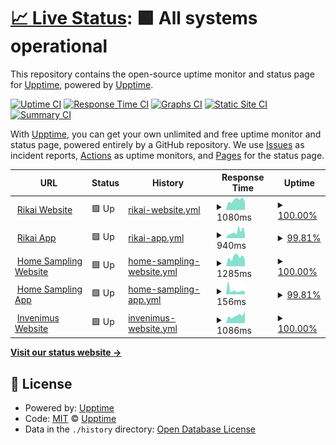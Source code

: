 # [📈 Live Status](https://status.rikai.dev): <!--live status--> **🟩 All systems operational**

This repository contains the open-source uptime monitor and status page for [Upptime](https://upptime.js.org), powered by [Upptime](https://github.com/upptime/upptime).

[![Uptime CI](https://github.com/rikaisolutions/status/workflows/Uptime%20CI/badge.svg)](https://github.com/rikaisolutions/status/actions?query=workflow%3A%22Uptime+CI%22)
[![Response Time CI](https://github.com/rikaisolutions/status/workflows/Response%20Time%20CI/badge.svg)](https://github.com/rikaisolutions/status/actions?query=workflow%3A%22Response+Time+CI%22)
[![Graphs CI](https://github.com/rikaisolutions/status/workflows/Graphs%20CI/badge.svg)](https://github.com/rikaisolutions/status/actions?query=workflow%3A%22Graphs+CI%22)
[![Static Site CI](https://github.com/rikaisolutions/status/workflows/Static%20Site%20CI/badge.svg)](https://github.com/rikaisolutions/status/actions?query=workflow%3A%22Static+Site+CI%22)
[![Summary CI](https://github.com/rikaisolutions/status/workflows/Summary%20CI/badge.svg)](https://github.com/rikaisolutions/status/actions?query=workflow%3A%22Summary+CI%22)

With [Upptime](https://upptime.js.org), you can get your own unlimited and free uptime monitor and status page, powered entirely by a GitHub repository. We use [Issues](https://github.com/upptime/upptime/issues) as incident reports, [Actions](https://github.com/rikaisolutions/status/actions) as uptime monitors, and [Pages](https://status.rikai.dev) for the status page.

<!--start: status pages-->
<!-- This summary is generated by Upptime (https://github.com/upptime/upptime) -->
<!-- Do not edit this manually, your changes will be overwritten -->
<!-- prettier-ignore -->
| URL | Status | History | Response Time | Uptime |
| --- | ------ | ------- | ------------- | ------ |
| <img alt="" src="https://icons.duckduckgo.com/ip3/www.rikai.ch.ico" height="13"> [Rikai Website](https://www.rikai.ch) | 🟩 Up | [rikai-website.yml](https://github.com/rikaisolutions/status/commits/HEAD/history/rikai-website.yml) | <details><summary><img alt="Response time graph" src="./graphs/rikai-website/response-time-week.png" height="20"> 1080ms</summary><br><a href="https://status.rikai.dev/history/rikai-website"><img alt="Response time 1444" src="https://img.shields.io/endpoint?url=https%3A%2F%2Fraw.githubusercontent.com%2Frikaisolutions%2Fstatus%2FHEAD%2Fapi%2Frikai-website%2Fresponse-time.json"></a><br><a href="https://status.rikai.dev/history/rikai-website"><img alt="24-hour response time 872" src="https://img.shields.io/endpoint?url=https%3A%2F%2Fraw.githubusercontent.com%2Frikaisolutions%2Fstatus%2FHEAD%2Fapi%2Frikai-website%2Fresponse-time-day.json"></a><br><a href="https://status.rikai.dev/history/rikai-website"><img alt="7-day response time 1080" src="https://img.shields.io/endpoint?url=https%3A%2F%2Fraw.githubusercontent.com%2Frikaisolutions%2Fstatus%2FHEAD%2Fapi%2Frikai-website%2Fresponse-time-week.json"></a><br><a href="https://status.rikai.dev/history/rikai-website"><img alt="30-day response time 1085" src="https://img.shields.io/endpoint?url=https%3A%2F%2Fraw.githubusercontent.com%2Frikaisolutions%2Fstatus%2FHEAD%2Fapi%2Frikai-website%2Fresponse-time-month.json"></a><br><a href="https://status.rikai.dev/history/rikai-website"><img alt="1-year response time 1237" src="https://img.shields.io/endpoint?url=https%3A%2F%2Fraw.githubusercontent.com%2Frikaisolutions%2Fstatus%2FHEAD%2Fapi%2Frikai-website%2Fresponse-time-year.json"></a></details> | <details><summary><a href="https://status.rikai.dev/history/rikai-website">100.00%</a></summary><a href="https://status.rikai.dev/history/rikai-website"><img alt="All-time uptime 99.88%" src="https://img.shields.io/endpoint?url=https%3A%2F%2Fraw.githubusercontent.com%2Frikaisolutions%2Fstatus%2FHEAD%2Fapi%2Frikai-website%2Fuptime.json"></a><br><a href="https://status.rikai.dev/history/rikai-website"><img alt="24-hour uptime 100.00%" src="https://img.shields.io/endpoint?url=https%3A%2F%2Fraw.githubusercontent.com%2Frikaisolutions%2Fstatus%2FHEAD%2Fapi%2Frikai-website%2Fuptime-day.json"></a><br><a href="https://status.rikai.dev/history/rikai-website"><img alt="7-day uptime 100.00%" src="https://img.shields.io/endpoint?url=https%3A%2F%2Fraw.githubusercontent.com%2Frikaisolutions%2Fstatus%2FHEAD%2Fapi%2Frikai-website%2Fuptime-week.json"></a><br><a href="https://status.rikai.dev/history/rikai-website"><img alt="30-day uptime 100.00%" src="https://img.shields.io/endpoint?url=https%3A%2F%2Fraw.githubusercontent.com%2Frikaisolutions%2Fstatus%2FHEAD%2Fapi%2Frikai-website%2Fuptime-month.json"></a><br><a href="https://status.rikai.dev/history/rikai-website"><img alt="1-year uptime 99.89%" src="https://img.shields.io/endpoint?url=https%3A%2F%2Fraw.githubusercontent.com%2Frikaisolutions%2Fstatus%2FHEAD%2Fapi%2Frikai-website%2Fuptime-year.json"></a></details>
| <img alt="" src="https://icons.duckduckgo.com/ip3/app.rikai.ch.ico" height="13"> [Rikai App](https://app.rikai.ch) | 🟩 Up | [rikai-app.yml](https://github.com/rikaisolutions/status/commits/HEAD/history/rikai-app.yml) | <details><summary><img alt="Response time graph" src="./graphs/rikai-app/response-time-week.png" height="20"> 940ms</summary><br><a href="https://status.rikai.dev/history/rikai-app"><img alt="Response time 887" src="https://img.shields.io/endpoint?url=https%3A%2F%2Fraw.githubusercontent.com%2Frikaisolutions%2Fstatus%2FHEAD%2Fapi%2Frikai-app%2Fresponse-time.json"></a><br><a href="https://status.rikai.dev/history/rikai-app"><img alt="24-hour response time 610" src="https://img.shields.io/endpoint?url=https%3A%2F%2Fraw.githubusercontent.com%2Frikaisolutions%2Fstatus%2FHEAD%2Fapi%2Frikai-app%2Fresponse-time-day.json"></a><br><a href="https://status.rikai.dev/history/rikai-app"><img alt="7-day response time 940" src="https://img.shields.io/endpoint?url=https%3A%2F%2Fraw.githubusercontent.com%2Frikaisolutions%2Fstatus%2FHEAD%2Fapi%2Frikai-app%2Fresponse-time-week.json"></a><br><a href="https://status.rikai.dev/history/rikai-app"><img alt="30-day response time 795" src="https://img.shields.io/endpoint?url=https%3A%2F%2Fraw.githubusercontent.com%2Frikaisolutions%2Fstatus%2FHEAD%2Fapi%2Frikai-app%2Fresponse-time-month.json"></a><br><a href="https://status.rikai.dev/history/rikai-app"><img alt="1-year response time 915" src="https://img.shields.io/endpoint?url=https%3A%2F%2Fraw.githubusercontent.com%2Frikaisolutions%2Fstatus%2FHEAD%2Fapi%2Frikai-app%2Fresponse-time-year.json"></a></details> | <details><summary><a href="https://status.rikai.dev/history/rikai-app">99.81%</a></summary><a href="https://status.rikai.dev/history/rikai-app"><img alt="All-time uptime 99.87%" src="https://img.shields.io/endpoint?url=https%3A%2F%2Fraw.githubusercontent.com%2Frikaisolutions%2Fstatus%2FHEAD%2Fapi%2Frikai-app%2Fuptime.json"></a><br><a href="https://status.rikai.dev/history/rikai-app"><img alt="24-hour uptime 100.00%" src="https://img.shields.io/endpoint?url=https%3A%2F%2Fraw.githubusercontent.com%2Frikaisolutions%2Fstatus%2FHEAD%2Fapi%2Frikai-app%2Fuptime-day.json"></a><br><a href="https://status.rikai.dev/history/rikai-app"><img alt="7-day uptime 99.81%" src="https://img.shields.io/endpoint?url=https%3A%2F%2Fraw.githubusercontent.com%2Frikaisolutions%2Fstatus%2FHEAD%2Fapi%2Frikai-app%2Fuptime-week.json"></a><br><a href="https://status.rikai.dev/history/rikai-app"><img alt="30-day uptime 99.96%" src="https://img.shields.io/endpoint?url=https%3A%2F%2Fraw.githubusercontent.com%2Frikaisolutions%2Fstatus%2FHEAD%2Fapi%2Frikai-app%2Fuptime-month.json"></a><br><a href="https://status.rikai.dev/history/rikai-app"><img alt="1-year uptime 99.86%" src="https://img.shields.io/endpoint?url=https%3A%2F%2Fraw.githubusercontent.com%2Frikaisolutions%2Fstatus%2FHEAD%2Fapi%2Frikai-app%2Fuptime-year.json"></a></details>
| <img alt="" src="https://icons.duckduckgo.com/ip3/www.homesampling.ch.ico" height="13"> [Home Sampling Website](https://www.homesampling.ch) | 🟩 Up | [home-sampling-website.yml](https://github.com/rikaisolutions/status/commits/HEAD/history/home-sampling-website.yml) | <details><summary><img alt="Response time graph" src="./graphs/home-sampling-website/response-time-week.png" height="20"> 1285ms</summary><br><a href="https://status.rikai.dev/history/home-sampling-website"><img alt="Response time 1285" src="https://img.shields.io/endpoint?url=https%3A%2F%2Fraw.githubusercontent.com%2Frikaisolutions%2Fstatus%2FHEAD%2Fapi%2Fhome-sampling-website%2Fresponse-time.json"></a><br><a href="https://status.rikai.dev/history/home-sampling-website"><img alt="24-hour response time 985" src="https://img.shields.io/endpoint?url=https%3A%2F%2Fraw.githubusercontent.com%2Frikaisolutions%2Fstatus%2FHEAD%2Fapi%2Fhome-sampling-website%2Fresponse-time-day.json"></a><br><a href="https://status.rikai.dev/history/home-sampling-website"><img alt="7-day response time 1285" src="https://img.shields.io/endpoint?url=https%3A%2F%2Fraw.githubusercontent.com%2Frikaisolutions%2Fstatus%2FHEAD%2Fapi%2Fhome-sampling-website%2Fresponse-time-week.json"></a><br><a href="https://status.rikai.dev/history/home-sampling-website"><img alt="30-day response time 1306" src="https://img.shields.io/endpoint?url=https%3A%2F%2Fraw.githubusercontent.com%2Frikaisolutions%2Fstatus%2FHEAD%2Fapi%2Fhome-sampling-website%2Fresponse-time-month.json"></a><br><a href="https://status.rikai.dev/history/home-sampling-website"><img alt="1-year response time 1296" src="https://img.shields.io/endpoint?url=https%3A%2F%2Fraw.githubusercontent.com%2Frikaisolutions%2Fstatus%2FHEAD%2Fapi%2Fhome-sampling-website%2Fresponse-time-year.json"></a></details> | <details><summary><a href="https://status.rikai.dev/history/home-sampling-website">100.00%</a></summary><a href="https://status.rikai.dev/history/home-sampling-website"><img alt="All-time uptime 99.96%" src="https://img.shields.io/endpoint?url=https%3A%2F%2Fraw.githubusercontent.com%2Frikaisolutions%2Fstatus%2FHEAD%2Fapi%2Fhome-sampling-website%2Fuptime.json"></a><br><a href="https://status.rikai.dev/history/home-sampling-website"><img alt="24-hour uptime 100.00%" src="https://img.shields.io/endpoint?url=https%3A%2F%2Fraw.githubusercontent.com%2Frikaisolutions%2Fstatus%2FHEAD%2Fapi%2Fhome-sampling-website%2Fuptime-day.json"></a><br><a href="https://status.rikai.dev/history/home-sampling-website"><img alt="7-day uptime 100.00%" src="https://img.shields.io/endpoint?url=https%3A%2F%2Fraw.githubusercontent.com%2Frikaisolutions%2Fstatus%2FHEAD%2Fapi%2Fhome-sampling-website%2Fuptime-week.json"></a><br><a href="https://status.rikai.dev/history/home-sampling-website"><img alt="30-day uptime 99.74%" src="https://img.shields.io/endpoint?url=https%3A%2F%2Fraw.githubusercontent.com%2Frikaisolutions%2Fstatus%2FHEAD%2Fapi%2Fhome-sampling-website%2Fuptime-month.json"></a><br><a href="https://status.rikai.dev/history/home-sampling-website"><img alt="1-year uptime 99.97%" src="https://img.shields.io/endpoint?url=https%3A%2F%2Fraw.githubusercontent.com%2Frikaisolutions%2Fstatus%2FHEAD%2Fapi%2Fhome-sampling-website%2Fuptime-year.json"></a></details>
| <img alt="" src="https://icons.duckduckgo.com/ip3/app.rikai.ch.ico" height="13"> [Home Sampling App](https://app.rikai.ch) | 🟩 Up | [home-sampling-app.yml](https://github.com/rikaisolutions/status/commits/HEAD/history/home-sampling-app.yml) | <details><summary><img alt="Response time graph" src="./graphs/home-sampling-app/response-time-week.png" height="20"> 156ms</summary><br><a href="https://status.rikai.dev/history/home-sampling-app"><img alt="Response time 173" src="https://img.shields.io/endpoint?url=https%3A%2F%2Fraw.githubusercontent.com%2Frikaisolutions%2Fstatus%2FHEAD%2Fapi%2Fhome-sampling-app%2Fresponse-time.json"></a><br><a href="https://status.rikai.dev/history/home-sampling-app"><img alt="24-hour response time 98" src="https://img.shields.io/endpoint?url=https%3A%2F%2Fraw.githubusercontent.com%2Frikaisolutions%2Fstatus%2FHEAD%2Fapi%2Fhome-sampling-app%2Fresponse-time-day.json"></a><br><a href="https://status.rikai.dev/history/home-sampling-app"><img alt="7-day response time 156" src="https://img.shields.io/endpoint?url=https%3A%2F%2Fraw.githubusercontent.com%2Frikaisolutions%2Fstatus%2FHEAD%2Fapi%2Fhome-sampling-app%2Fresponse-time-week.json"></a><br><a href="https://status.rikai.dev/history/home-sampling-app"><img alt="30-day response time 146" src="https://img.shields.io/endpoint?url=https%3A%2F%2Fraw.githubusercontent.com%2Frikaisolutions%2Fstatus%2FHEAD%2Fapi%2Fhome-sampling-app%2Fresponse-time-month.json"></a><br><a href="https://status.rikai.dev/history/home-sampling-app"><img alt="1-year response time 180" src="https://img.shields.io/endpoint?url=https%3A%2F%2Fraw.githubusercontent.com%2Frikaisolutions%2Fstatus%2FHEAD%2Fapi%2Fhome-sampling-app%2Fresponse-time-year.json"></a></details> | <details><summary><a href="https://status.rikai.dev/history/home-sampling-app">99.81%</a></summary><a href="https://status.rikai.dev/history/home-sampling-app"><img alt="All-time uptime 99.89%" src="https://img.shields.io/endpoint?url=https%3A%2F%2Fraw.githubusercontent.com%2Frikaisolutions%2Fstatus%2FHEAD%2Fapi%2Fhome-sampling-app%2Fuptime.json"></a><br><a href="https://status.rikai.dev/history/home-sampling-app"><img alt="24-hour uptime 100.00%" src="https://img.shields.io/endpoint?url=https%3A%2F%2Fraw.githubusercontent.com%2Frikaisolutions%2Fstatus%2FHEAD%2Fapi%2Fhome-sampling-app%2Fuptime-day.json"></a><br><a href="https://status.rikai.dev/history/home-sampling-app"><img alt="7-day uptime 99.81%" src="https://img.shields.io/endpoint?url=https%3A%2F%2Fraw.githubusercontent.com%2Frikaisolutions%2Fstatus%2FHEAD%2Fapi%2Fhome-sampling-app%2Fuptime-week.json"></a><br><a href="https://status.rikai.dev/history/home-sampling-app"><img alt="30-day uptime 99.96%" src="https://img.shields.io/endpoint?url=https%3A%2F%2Fraw.githubusercontent.com%2Frikaisolutions%2Fstatus%2FHEAD%2Fapi%2Fhome-sampling-app%2Fuptime-month.json"></a><br><a href="https://status.rikai.dev/history/home-sampling-app"><img alt="1-year uptime 99.87%" src="https://img.shields.io/endpoint?url=https%3A%2F%2Fraw.githubusercontent.com%2Frikaisolutions%2Fstatus%2FHEAD%2Fapi%2Fhome-sampling-app%2Fuptime-year.json"></a></details>
| <img alt="" src="https://icons.duckduckgo.com/ip3/www.invenimus.ch.ico" height="13"> [Invenimus Website](https://www.invenimus.ch) | 🟩 Up | [invenimus-website.yml](https://github.com/rikaisolutions/status/commits/HEAD/history/invenimus-website.yml) | <details><summary><img alt="Response time graph" src="./graphs/invenimus-website/response-time-week.png" height="20"> 1086ms</summary><br><a href="https://status.rikai.dev/history/invenimus-website"><img alt="Response time 1219" src="https://img.shields.io/endpoint?url=https%3A%2F%2Fraw.githubusercontent.com%2Frikaisolutions%2Fstatus%2FHEAD%2Fapi%2Finvenimus-website%2Fresponse-time.json"></a><br><a href="https://status.rikai.dev/history/invenimus-website"><img alt="24-hour response time 1694" src="https://img.shields.io/endpoint?url=https%3A%2F%2Fraw.githubusercontent.com%2Frikaisolutions%2Fstatus%2FHEAD%2Fapi%2Finvenimus-website%2Fresponse-time-day.json"></a><br><a href="https://status.rikai.dev/history/invenimus-website"><img alt="7-day response time 1086" src="https://img.shields.io/endpoint?url=https%3A%2F%2Fraw.githubusercontent.com%2Frikaisolutions%2Fstatus%2FHEAD%2Fapi%2Finvenimus-website%2Fresponse-time-week.json"></a><br><a href="https://status.rikai.dev/history/invenimus-website"><img alt="30-day response time 1128" src="https://img.shields.io/endpoint?url=https%3A%2F%2Fraw.githubusercontent.com%2Frikaisolutions%2Fstatus%2FHEAD%2Fapi%2Finvenimus-website%2Fresponse-time-month.json"></a><br><a href="https://status.rikai.dev/history/invenimus-website"><img alt="1-year response time 1223" src="https://img.shields.io/endpoint?url=https%3A%2F%2Fraw.githubusercontent.com%2Frikaisolutions%2Fstatus%2FHEAD%2Fapi%2Finvenimus-website%2Fresponse-time-year.json"></a></details> | <details><summary><a href="https://status.rikai.dev/history/invenimus-website">100.00%</a></summary><a href="https://status.rikai.dev/history/invenimus-website"><img alt="All-time uptime 99.99%" src="https://img.shields.io/endpoint?url=https%3A%2F%2Fraw.githubusercontent.com%2Frikaisolutions%2Fstatus%2FHEAD%2Fapi%2Finvenimus-website%2Fuptime.json"></a><br><a href="https://status.rikai.dev/history/invenimus-website"><img alt="24-hour uptime 100.00%" src="https://img.shields.io/endpoint?url=https%3A%2F%2Fraw.githubusercontent.com%2Frikaisolutions%2Fstatus%2FHEAD%2Fapi%2Finvenimus-website%2Fuptime-day.json"></a><br><a href="https://status.rikai.dev/history/invenimus-website"><img alt="7-day uptime 100.00%" src="https://img.shields.io/endpoint?url=https%3A%2F%2Fraw.githubusercontent.com%2Frikaisolutions%2Fstatus%2FHEAD%2Fapi%2Finvenimus-website%2Fuptime-week.json"></a><br><a href="https://status.rikai.dev/history/invenimus-website"><img alt="30-day uptime 100.00%" src="https://img.shields.io/endpoint?url=https%3A%2F%2Fraw.githubusercontent.com%2Frikaisolutions%2Fstatus%2FHEAD%2Fapi%2Finvenimus-website%2Fuptime-month.json"></a><br><a href="https://status.rikai.dev/history/invenimus-website"><img alt="1-year uptime 99.99%" src="https://img.shields.io/endpoint?url=https%3A%2F%2Fraw.githubusercontent.com%2Frikaisolutions%2Fstatus%2FHEAD%2Fapi%2Finvenimus-website%2Fuptime-year.json"></a></details>

<!--end: status pages-->

[**Visit our status website →**](https://status.rikai.dev)

## 📄 License

- Powered by: [Upptime](https://github.com/upptime/upptime)
- Code: [MIT](./LICENSE) © [Upptime](https://upptime.js.org)
- Data in the `./history` directory: [Open Database License](https://opendatacommons.org/licenses/odbl/1-0/)
